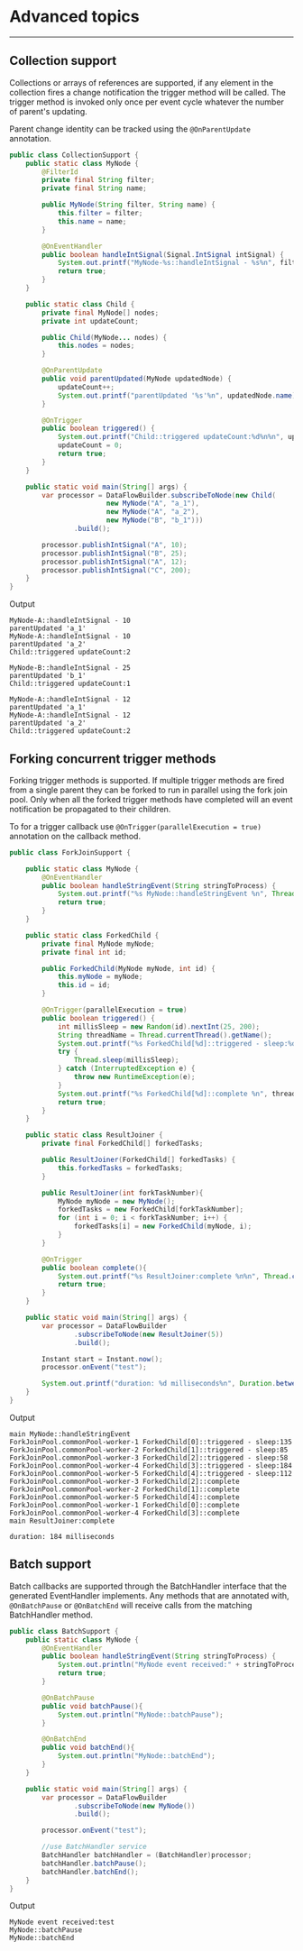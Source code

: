 # Advanced topics
---

## Collection support
Collections or arrays of references are supported, if any element in the collection fires a change notification the 
trigger method will be called. The trigger method is invoked only once per event cycle whatever the number of 
parent's updating. 

Parent change identity can be tracked using the `@OnParentUpdate` annotation.

```java
public class CollectionSupport {
    public static class MyNode {
        @FilterId
        private final String filter;
        private final String name;

        public MyNode(String filter, String name) {
            this.filter = filter;
            this.name = name;
        }

        @OnEventHandler
        public boolean handleIntSignal(Signal.IntSignal intSignal) {
            System.out.printf("MyNode-%s::handleIntSignal - %s%n", filter, intSignal.getValue());
            return true;
        }
    }

    public static class Child {
        private final MyNode[] nodes;
        private int updateCount;

        public Child(MyNode... nodes) {
            this.nodes = nodes;
        }

        @OnParentUpdate
        public void parentUpdated(MyNode updatedNode) {
            updateCount++;
            System.out.printf("parentUpdated '%s'%n", updatedNode.name);
        }

        @OnTrigger
        public boolean triggered() {
            System.out.printf("Child::triggered updateCount:%d%n%n", updateCount);
            updateCount = 0;
            return true;
        }
    }

    public static void main(String[] args) {
        var processor = DataFlowBuilder.subscribeToNode(new Child(
                        new MyNode("A", "a_1"),
                        new MyNode("A", "a_2"),
                        new MyNode("B", "b_1")))
                .build();

        processor.publishIntSignal("A", 10);
        processor.publishIntSignal("B", 25);
        processor.publishIntSignal("A", 12);
        processor.publishIntSignal("C", 200);
    }
}
```

Output
```console
MyNode-A::handleIntSignal - 10
parentUpdated 'a_1'
MyNode-A::handleIntSignal - 10
parentUpdated 'a_2'
Child::triggered updateCount:2

MyNode-B::handleIntSignal - 25
parentUpdated 'b_1'
Child::triggered updateCount:1

MyNode-A::handleIntSignal - 12
parentUpdated 'a_1'
MyNode-A::handleIntSignal - 12
parentUpdated 'a_2'
Child::triggered updateCount:2
```

## Forking concurrent trigger methods
Forking trigger methods is supported. If multiple trigger methods are fired from a single parent they can be forked to 
run in parallel using the fork join pool. Only when all the forked trigger methods have completed will an event notification
be propagated to their children. 

To for a trigger callback use `@OnTrigger(parallelExecution = true)` annotation on the callback method.

```java
public class ForkJoinSupport {

    public static class MyNode {
        @OnEventHandler
        public boolean handleStringEvent(String stringToProcess) {
            System.out.printf("%s MyNode::handleStringEvent %n", Thread.currentThread().getName());
            return true;
        }
    }

    public static class ForkedChild {
        private final MyNode myNode;
        private final int id;

        public ForkedChild(MyNode myNode, int id) {
            this.myNode = myNode;
            this.id = id;
        }

        @OnTrigger(parallelExecution = true)
        public boolean triggered() {
            int millisSleep = new Random(id).nextInt(25, 200);
            String threadName = Thread.currentThread().getName();
            System.out.printf("%s ForkedChild[%d]::triggered - sleep:%d %n", threadName, id, millisSleep);
            try {
                Thread.sleep(millisSleep);
            } catch (InterruptedException e) {
                throw new RuntimeException(e);
            }
            System.out.printf("%s ForkedChild[%d]::complete %n", threadName, id);
            return true;
        }
    }

    public static class ResultJoiner {
        private final ForkedChild[] forkedTasks;

        public ResultJoiner(ForkedChild[] forkedTasks) {
            this.forkedTasks = forkedTasks;
        }

        public ResultJoiner(int forkTaskNumber){
            MyNode myNode = new MyNode();
            forkedTasks = new ForkedChild[forkTaskNumber];
            for (int i = 0; i < forkTaskNumber; i++) {
                forkedTasks[i] = new ForkedChild(myNode, i);
            }
        }

        @OnTrigger
        public boolean complete(){
            System.out.printf("%s ResultJoiner:complete %n%n", Thread.currentThread().getName());
            return true;
        }
    }

    public static void main(String[] args) {
        var processor = DataFlowBuilder
                .subscribeToNode(new ResultJoiner(5))
                .build();

        Instant start = Instant.now();
        processor.onEvent("test");

        System.out.printf("duration: %d milliseconds%n", Duration.between(start, Instant.now()).toMillis());
    }
}
```

Output
```console
main MyNode::handleStringEvent
ForkJoinPool.commonPool-worker-1 ForkedChild[0]::triggered - sleep:135
ForkJoinPool.commonPool-worker-2 ForkedChild[1]::triggered - sleep:85
ForkJoinPool.commonPool-worker-3 ForkedChild[2]::triggered - sleep:58
ForkJoinPool.commonPool-worker-4 ForkedChild[3]::triggered - sleep:184
ForkJoinPool.commonPool-worker-5 ForkedChild[4]::triggered - sleep:112
ForkJoinPool.commonPool-worker-3 ForkedChild[2]::complete
ForkJoinPool.commonPool-worker-2 ForkedChild[1]::complete
ForkJoinPool.commonPool-worker-5 ForkedChild[4]::complete
ForkJoinPool.commonPool-worker-1 ForkedChild[0]::complete
ForkJoinPool.commonPool-worker-4 ForkedChild[3]::complete
main ResultJoiner:complete

duration: 184 milliseconds
```

## Batch support
Batch callbacks are supported through the BatchHandler interface that the generated EventHandler implements. Any methods 
that are annotated with, `@OnBatchPause` or `@OnBatchEnd` will receive calls from the matching BatchHandler method. 

```java
public class BatchSupport {
    public static class MyNode {
        @OnEventHandler
        public boolean handleStringEvent(String stringToProcess) {
            System.out.println("MyNode event received:" + stringToProcess);
            return true;
        }

        @OnBatchPause
        public void batchPause(){
            System.out.println("MyNode::batchPause");
        }

        @OnBatchEnd
        public void batchEnd(){
            System.out.println("MyNode::batchEnd");
        }
    }

    public static void main(String[] args) {
        var processor = DataFlowBuilder
                .subscribeToNode(new MyNode())
                .build();

        processor.onEvent("test");

        //use BatchHandler service
        BatchHandler batchHandler = (BatchHandler)processor;
        batchHandler.batchPause();
        batchHandler.batchEnd();
    }
}
```

Output
```console
MyNode event received:test
MyNode::batchPause
MyNode::batchEnd
```
